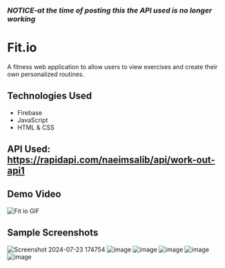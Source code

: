 ### ***NOTICE-at the time of posting this the API used is no longer working***


# Fit.io
A fitness web application to allow users to view exercises and create their own personalized routines.

## Technologies Used
* Firebase
* JavaScript
* HTML & CSS

## API Used: https://rapidapi.com/naeimsalib/api/work-out-api1

## Demo Video

![Fit io GIF](https://github.com/user-attachments/assets/a200ebbe-481c-4ebe-a0f2-871ecf8da9a4)

## Sample Screenshots
![Screenshot 2024-07-23 174754](https://github.com/user-attachments/assets/73d81855-e713-4980-b7cd-e3b0ac81e8f3)
![image](https://github.com/user-attachments/assets/518bac91-4c99-4d4b-8abb-75fe750f8c96)
![image](https://github.com/user-attachments/assets/fd400042-6ef6-4fcd-9dcc-8acf67419dd2)
![image](https://github.com/user-attachments/assets/feff1f9d-2a24-4d18-b205-6649b4db2bad)
![image](https://github.com/user-attachments/assets/c74edc44-ae9c-4c62-97e1-c6af0186a37c)
![image](https://github.com/user-attachments/assets/7958ddc5-9b36-4e2b-a9e6-9630e37ddc33)




